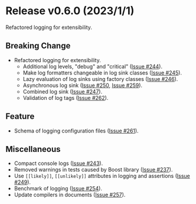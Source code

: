 # Release v0.6.0 (2023/1/1)

Refactored logging for extensibility.

## Breaking Change

- Refactored logging for extensibility.
  - Additional log levels, "debug" and "critical" ([Issue #244](https://gitlab.com/MusicScience37Projects/numerical-analysis/numerical-collection-cpp/-/issues/244)).
  - Make log formatters changeable in log sink classes ([Issue #245](https://gitlab.com/MusicScience37Projects/numerical-analysis/numerical-collection-cpp/-/issues/245)).
  - Lazy evaluation of log sinks using factory classes ([Issue #246](https://gitlab.com/MusicScience37Projects/numerical-analysis/numerical-collection-cpp/-/issues/246)).
  - Asynchronous log sink ([Issue #250](https://gitlab.com/MusicScience37Projects/numerical-analysis/numerical-collection-cpp/-/issues/250), [Issue #259](https://gitlab.com/MusicScience37Projects/numerical-analysis/numerical-collection-cpp/-/issues/259)).
  - Combined log sink ([Issue #247](https://gitlab.com/MusicScience37Projects/numerical-analysis/numerical-collection-cpp/-/issues/247)).
  - Validation of log tags ([Issue #262](https://gitlab.com/MusicScience37Projects/numerical-analysis/numerical-collection-cpp/-/issues/262)).

## Feature

- Schema of logging configuration files ([Issue #261](https://gitlab.com/MusicScience37Projects/numerical-analysis/numerical-collection-cpp/-/issues/261)).

## Miscellaneous

- Compact console logs ([Issue #243](https://gitlab.com/MusicScience37Projects/numerical-analysis/numerical-collection-cpp/-/issues/243)).
- Removed warnings in tests caused by Boost library ([Issue #237](https://gitlab.com/MusicScience37Projects/numerical-analysis/numerical-collection-cpp/-/issues/237)).
- Use `[[likely]]`, `[[unlikely]]` attributes in logging and assertions ([Issue #249](https://gitlab.com/MusicScience37Projects/numerical-analysis/numerical-collection-cpp/-/issues/249)).
- Benchmark of logging ([Issue #254](https://gitlab.com/MusicScience37Projects/numerical-analysis/numerical-collection-cpp/-/issues/254)).
- Update compilers in documents ([Issue #257](https://gitlab.com/MusicScience37Projects/numerical-analysis/numerical-collection-cpp/-/issues/257)).
